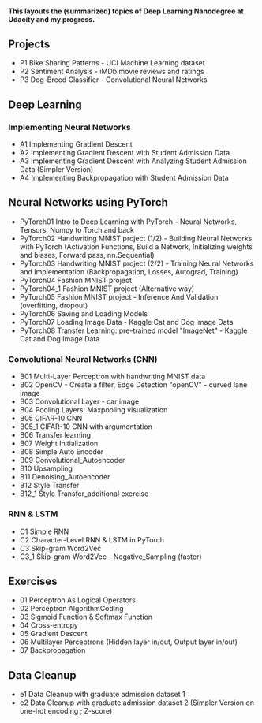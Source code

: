 #### This layouts the (summarized) topics of Deep Learning Nanodegree at Udacity and my progress.

## Projects
* P1 Bike Sharing Patterns - UCI Machine Learning dataset  
* P2 Sentiment Analysis - iMDb movie reviews and ratings
* P3 Dog-Breed Classifier - Convolutional Neural Networks

## Deep Learning
### Implementing Neural Networks 
* A1 Implementing Gradient Descent  
* A2 Implementing Gradient Descent with Student Admission Data  
* A3 Implementing Gradient Descent with Analyzing Student Admission Data (Simpler Version)  
* A4 Implementing Backpropagation with Student Admission Data

## Neural Networks using PyTorch
* PyTorch01 Intro to Deep Learning with PyTorch - Neural Networks, Tensors, Numpy to Torch and back  
* PyTorch02 Handwriting MNIST project (1/2) - Building Neural Networks with PyTorch (Activation Functions, Build a Network, Initializing weights and biases, Forward pass, nn.Sequential)  
* PyTorch03 Handwriting MNIST project (2/2) - Training Neural Networks and Implementation
  (Backpropagation, Losses, Autograd, Training)
* PyTorch04 Fashion MNIST project  
* PyTorch04_1 Fashion MNIST project (Alternative way)  
* PyTorch05 Fashion MNIST project - Inference And Validation (overfitting, dropout)  
* PyTorch06 Saving and Loading Models  
* PyTorch07 Loading Image Data - Kaggle Cat and Dog Image Data
* PyTorch08 Transfer Learning: pre-trained model "ImageNet" - Kaggle Cat and Dog Image Data  

### Convolutional Neural Networks (CNN)
* B01 Multi-Layer Perceptron with handwriting MNIST data  
* B02 OpenCV - Create a filter, Edge Detection "openCV" - curved lane image
* B03 Convolutional Layer - car image
* B04 Pooling Layers: Maxpooling visualization
* B05 CIFAR-10 CNN
* B05_1 CIFAR-10 CNN with argumentation  
* B06 Transfer learning  
* B07 Weight Initialization  
* B08 Simple Auto Encoder  
* B09 Convolutional_Autoencoder  
* B10 Upsampling  
* B11 Denoising_Autoencoder
* B12 Style Transfer   
* B12_1 Style Transfer_additional exercise   

### RNN & LSTM
* C1 Simple RNN  
* C2 Character-Level RNN & LSTM in PyTorch  
* C3 Skip-gram Word2Vec
* C3_1 Skip-gram Word2Vec - Negative_Sampling (faster)

## Exercises
* 01 Perceptron As Logical Operators  
* 02 Perceptron AlgorithmCoding  
* 03 Sigmoid Function & Softmax Function  
* 04 Cross-entropy  
* 05 Gradient Descent  
* 06 Multilayer Perceptrons (Hidden layer in/out, Output layer in/out)  
* 07 Backpropagation

## Data Cleanup
* e1 Data Cleanup with graduate admission dataset 1  
* e2 Data Cleanup with graduate admission dataset 2 (Simpler Version on one-hot encoding ; Z-score)

